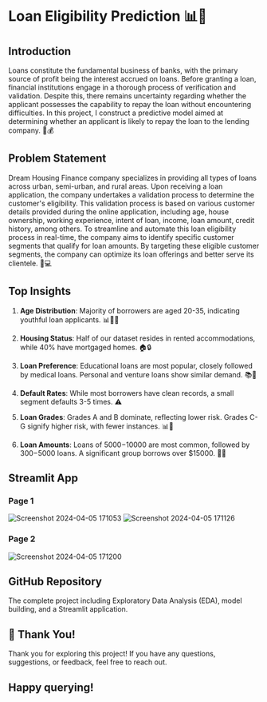 # Loan Eligibility Prediction  📊💸

## Introduction

Loans constitute the fundamental business of banks, with the primary source of profit being the interest accrued on loans. Before granting a loan, financial institutions engage in a thorough process of verification and validation. Despite this, there remains uncertainty regarding whether the applicant possesses the capability to repay the loan without encountering difficulties. In this project, I construct a predictive model aimed at determining whether an applicant is likely to repay the loan to the lending company. 🏦💰

## Problem Statement

Dream Housing Finance company specializes in providing all types of loans across urban, semi-urban, and rural areas. Upon receiving a loan application, the company undertakes a validation process to determine the customer's eligibility. This validation process is based on various customer details provided during the online application, including age, house ownership, working experience, intent of loan, income, loan amount, credit history, among others. To streamline and automate this loan eligibility process in real-time, the company aims to identify specific customer segments that qualify for loan amounts. By targeting these eligible customer segments, the company can optimize its loan offerings and better serve its clientele. 🏡💻

## Top Insights

1. **Age Distribution**: Majority of borrowers are aged 20-35, indicating youthful loan applicants. 📊👨‍🎓
   
2. **Housing Status**: Half of our dataset resides in rented accommodations, while 40% have mortgaged homes. 🏠🔒
   
3. **Loan Preference**: Educational loans are most popular, closely followed by medical loans. Personal and venture loans show similar demand. 📚💉
   
4. **Default Rates**: While most borrowers have clean records, a small segment defaults 3-5 times. ⚠️
   
5. **Loan Grades**: Grades A and B dominate, reflecting lower risk. Grades C-G signify higher risk, with fewer instances. 📊🔢
   
6. **Loan Amounts**: Loans of $5000-$10000 are most common, followed by $300-$5000 loans. A significant group borrows over $15000. 💸💼


## Streamlit App
   ### Page 1
   ![Screenshot 2024-04-05 171053](https://github.com/Akshat8303/Loan_Eligibility_Predicition/assets/132274442/c8defaa9-25f6-42ab-ba25-c21d12b66f80)
   ![Screenshot 2024-04-05 171126](https://github.com/Akshat8303/Loan_Eligibility_Predicition/assets/132274442/e945d1ed-c3df-4f41-a09d-6b975284c459)

   ### Page 2
   ![Screenshot 2024-04-05 171200](https://github.com/Akshat8303/Loan_Eligibility_Predicition/assets/132274442/9fc43f3c-5148-4f5e-b359-9fb6e8223352)



## GitHub Repository

The complete project including Exploratory Data Analysis (EDA), model building, and a Streamlit application.

## 🙏 Thank You!

Thank you for exploring this project! If you have any questions, suggestions, or feedback, feel free to reach out.

## Happy querying!
